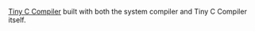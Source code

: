 [Tiny C Compiler](https://bellard.org/tcc/) built with both the system compiler
and Tiny C Compiler itself.
